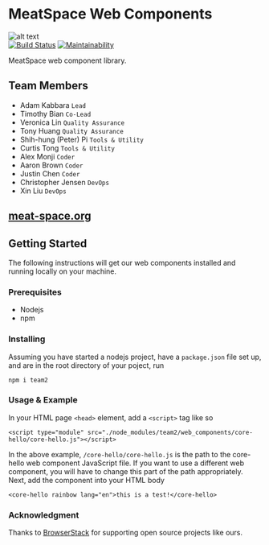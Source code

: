 # MeatSpace Web Components
![alt text](https://meat-space.org/img/logo.png "MeatSpace logo 1") <br/>
[![Build Status](https://travis-ci.org/ucsd-cse112/Team2.svg?branch=master)](https://travis-ci.org/ucsd-cse112/Team2)
[![Maintainability](https://api.codeclimate.com/v1/badges/2a07d0e8d29fd216bc41/maintainability)](https://codeclimate.com/repos/5cc77286629ff0026e00188a/maintainability) <br/>

MeatSpace web component library. 

## Team Members
- Adam Kabbara `Lead`
- Timothy Bian `Co-Lead`
- Veronica Lin `Quality Assurance`
- Tony Huang `Quality Assurance`
- Shih-hung (Peter) Pi `Tools & Utility`
- Curtis Tong `Tools & Utility`
- Alex Monji `Coder`
- Aaron Brown `Coder`
- Justin Chen `Coder`
- Christopher Jensen `DevOps`
- Xin Liu `DevOps`

## [meat-space.org](https://meat-space.org)

## Getting Started
The following instructions will get our web components installed and running locally on your machine.

### Prerequisites 
* Nodejs
* npm

### Installing
Assuming you have started a nodejs project, have a `package.json` file set up, and are in the root directory of your poject, run
```
npm i team2
```
### Usage & Example
In your HTML page `<head>` element, add a `<script>` tag like so
```
<script type="module" src="./node_modules/team2/web_components/core-hello/core-hello.js"></script>
```
In the above example, `/core-hello/core-hello.js` is the path to the core-hello web component JavaScript file. 
If you want to use a different web component, you will have to change this part of the path appropriately.
Next, add the component into your HTML body
```
<core-hello rainbow lang="en">this is a test!</core-hello>
```
### Acknowledgment
Thanks to [BrowserStack](http://browserstack.com/) for supporting open source projects like ours. 


